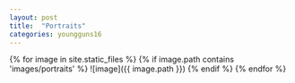 ```yaml
---
layout: post
title:  "Portraits"
categories: youngguns16
---
```

{% for image in site.static_files %}
{% if image.path contains 'images/portraits' %}
![image]({{ image.path }})
{% endif %}
{% endfor %}
